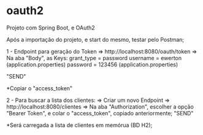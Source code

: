 # oauth2

Projeto com Spring Boot, e OAuth2

Após a importação do projeto, e start do mesmo, testar pelo Postman;

1 - Endpoint para geração do Token => http://localhost:8080/oauth/token
=> Na aba "Body", as Keys:
   grant_type = password
   username = ewerton (application.properties)
   password = 123456  (application.properties)
   
   "SEND"
   
   *Copiar o "access_token" 
   
   
2 - Para buscar a lista dos clientes:
=> Criar um novo Endpoint => http://localhost:8080/clientes
=> Na aba "Authorization", escolher a opção "Bearer Token", e colar o "access_token", copiado anteriormente;
   "SEND"
   
   *Será carregada a lista de clientes em memórua (BD H2);